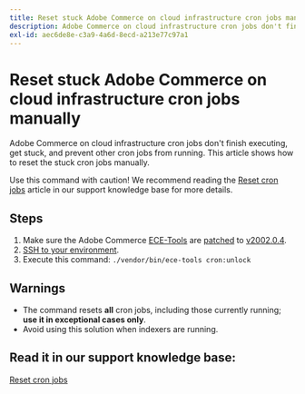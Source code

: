 ```yaml
---
title: Reset stuck Adobe Commerce on cloud infrastructure cron jobs manually
description: Adobe Commerce on cloud infrastructure cron jobs don't finish executing, get stuck, and prevent other cron jobs from running. This article shows how to reset the stuck cron jobs manually.
exl-id: aec6de8e-c3a9-4a6d-8ecd-a213e77c97a1
---
```

# Reset stuck Adobe Commerce on cloud infrastructure cron jobs manually

Adobe Commerce on cloud infrastructure cron jobs don't finish executing, get stuck, and prevent other cron jobs from running. This article shows how to reset the stuck cron jobs manually.

Use this command with caution! We recommend reading the [Reset cron jobs](https://devdocs.magento.com/guides/v2.3/cloud/trouble/reset-cron-jobs.html) article in our support knowledge base for more details.

## Steps

1. Make sure the Adobe Commerce [ECE-Tools](http://devdocs.magento.com/guides/v2.2/cloud/composer-packages/ece-tools.html) are [patched](http://devdocs.magento.com/guides/v2.2/cloud/project/project-patch.html#patch-magentoece-tools) to [v2002.0.4](http://devdocs.magento.com/guides/v2.2/cloud/composer-packages/ece-tools.html#v200204).
1. [SSH to your environment](https://experienceleague.adobe.com/docs/commerce-cloud-service/user-guide/develop/secure-connections.html).
1. Execute this command: `./vendor/bin/ece-tools cron:unlock`

## Warnings

* The command resets **all** cron jobs, including those currently running; **use it in exceptional cases only**.
* Avoid using this solution when indexers are running.

## Read it in our support knowledge base:

 [Reset cron jobs](https://devdocs.magento.com/guides/v2.2/cloud/trouble/reset-cron-jobs.html)
